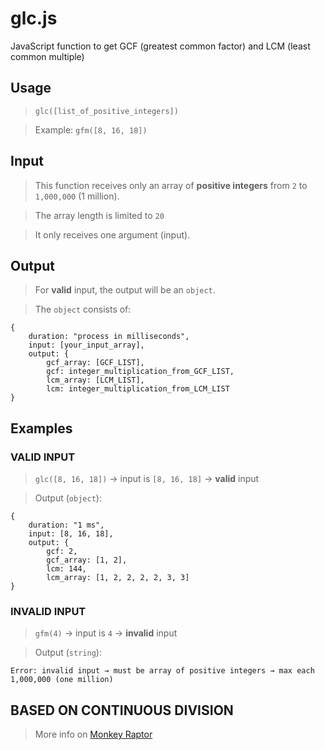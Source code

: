 # glc.js
JavaScript function to get GCF (greatest common factor) and LCM (least common multiple)

## Usage
> `glc([list_of_positive_integers])`

> Example: `gfm([8, 16, 18])`

## Input
> This function receives only an array of **positive integers** from `2` to `1,000,000` (1 million).

> The array length is limited to `20`

> It only receives one argument (input).

## Output 
> For **valid** input, the output will be an `object`.

> The `object` consists of:
```
{
    duration: "process in milliseconds",
    input: [your_input_array],
    output: {
        gcf_array: [GCF_LIST],
        gcf: integer_multiplication_from_GCF_LIST,
        lcm_array: [LCM_LIST],
        lcm: integer_multiplication_from_LCM_LIST
}
```

## Examples
### VALID INPUT
> `glc([8, 16, 18])` → input is `[8, 16, 18]` → **valid** input

> Output (`object`):

```
{
    duration: "1 ms",
    input: [8, 16, 18],
    output: {
        gcf: 2,
        gcf_array: [1, 2],        
        lcm: 144,
        lcm_array: [1, 2, 2, 2, 2, 3, 3]
}
```
### INVALID INPUT
> `gfm(4)` → input is `4` → **invalid** input

> Output (`string`):

```
Error: invalid input → must be array of positive integers → max each 1,000,000 (one million)
```

## BASED ON CONTINUOUS DIVISION
> More info on <a href="http://monkeyraptor.johanpaul.net/2018/08/math-finding-gcf-and-lcm-using.html" target="_blank">Monkey Raptor</a>
